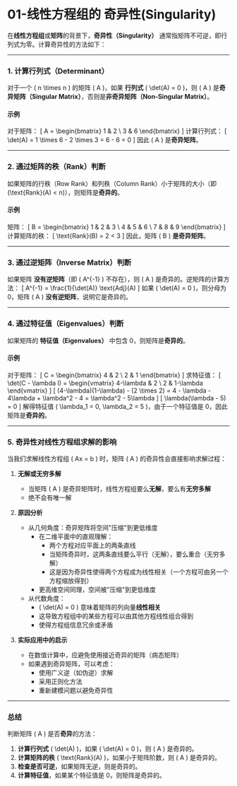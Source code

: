 # 01-线性方程组的 **奇异性(Singularity)**

在**线性方程组**或**矩阵**的背景下，**奇异性（Singularity）** 通常指矩阵不可逆，即行列式为零。计算奇异性的方法如下：

---

### **1. 计算行列式（Determinant）**
对于一个 \( n \times n \) 的矩阵 \( A \)，如果 **行列式** \( \det(A) = 0 \)，则 \( A \) 是**奇异矩阵（Singular Matrix）**，否则是**非奇异矩阵（Non-Singular Matrix）**。

#### **示例**
对于矩阵：
\[
A = \begin{bmatrix} 1 & 2 \\ 3 & 6 \end{bmatrix}
\]
计算行列式：
\[
\det(A) = 1 \times 6 - 2 \times 3 = 6 - 6 = 0
\]
因此 \( A \) 是**奇异矩阵**。

---

### **2. 通过矩阵的秩（Rank）判断**
如果矩阵的行秩（Row Rank）和列秩（Column Rank）小于矩阵的大小（即 \(\text{Rank}(A) < n\)），则矩阵是**奇异的**。

#### **示例**
矩阵：
\[
B = \begin{bmatrix} 1 & 2 & 3 \\ 4 & 5 & 6 \\ 7 & 8 & 9 \end{bmatrix}
\]
计算矩阵的秩：
\[
\text{Rank}(B) = 2 < 3
\]
因此，矩阵 \( B \) **是奇异矩阵**。

---

### **3. 通过逆矩阵（Inverse Matrix）判断**
如果矩阵 **没有逆矩阵**（即 \( A^{-1} \) 不存在），则 \( A \) 是奇异的。逆矩阵的计算方法：
\[
A^{-1} = \frac{1}{\det(A)} \text{Adj}(A)
\]
如果 \( \det(A) = 0 \)，则分母为 0，矩阵 \( A \) **没有逆矩阵**，说明它是奇异的。

---

### **4. 通过特征值（Eigenvalues）判断**
如果矩阵的 **特征值（Eigenvalues）** 中包含 0，则矩阵是**奇异的**。

#### **示例**
对于矩阵：
\[
C = \begin{bmatrix} 4 & 2 \\ 2 & 1 \end{bmatrix}
\]
求特征值：
\[
\det(C - \lambda I) = \begin{vmatrix} 4-\lambda & 2 \\ 2 & 1-\lambda \end{vmatrix}
\]
\[
(4-\lambda)(1-\lambda) - (2 \times 2) = 4 - \lambda - 4\lambda + \lambda^2 - 4 = \lambda^2 - 5\lambda
\]
\[
\lambda(\lambda - 5) = 0
\]
解得特征值 \( \lambda_1 = 0, \lambda_2 = 5 \)，由于一个特征值是 0，因此矩阵是**奇异的**。

---

### **5. 奇异性对线性方程组求解的影响**

当我们求解线性方程组 \( Ax = b \) 时，矩阵 \( A \) 的奇异性会直接影响求解过程：

1. **无解或无穷多解**
   - 当矩阵 \( A \) 是奇异矩阵时，线性方程组要么**无解**，要么有**无穷多解**
   - 绝不会有唯一解

2. **原因分析**
   - 从几何角度：奇异矩阵将空间"压缩"到更低维度
     - 在二维平面中的直观理解：
       - 两个方程对应平面上的两条直线
       - 当矩阵奇异时，这两条直线要么平行（无解），要么重合（无穷多解）
       - 这是因为奇异性使得两个方程成为线性相关（一个方程可由另一个方程缩放得到）
     - 更高维空间同理，空间被"压缩"到更低维度
   - 从代数角度：
     - \( \det(A) = 0 \) 意味着矩阵的列向量**线性相关**
     - 这导致方程组中的某些方程可以由其他方程线性组合得到
     - 使得方程组信息冗余或矛盾

3. **实际应用中的启示**
   - 在数值计算中，应避免使用接近奇异的矩阵（病态矩阵）
   - 如果遇到奇异矩阵，可以考虑：
     - 使用广义逆（如伪逆）求解
     - 采用正则化方法
     - 重新建模问题以避免奇异性

---

### **总结**
判断矩阵 \( A \) 是否**奇异**的方法：
1. **计算行列式** \( \det(A) \)，如果 \( \det(A) = 0 \)，则 \( A \) 是奇异的。
2. **计算矩阵的秩** \( \text{Rank}(A) \)，如果小于矩阵阶数，则 \( A \) 是奇异的。
3. **检查是否可逆**，如果矩阵无逆，则是奇异的。
4. **计算特征值**，如果某个特征值是 0，则矩阵是奇异的。
